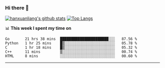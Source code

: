 ### Hi there 👋

<!--
**hanxuanliang/hanxuanliang** is a ✨ _special_ ✨ repository because its `README.md` (this file) appears on your GitHub profile.

Here are some ideas to get you started:

- 🔭 I’m currently working on ...
- 🌱 I’m currently learning ...
- 👯 I’m looking to collaborate on ...
- 🤔 I’m looking for help with ...
- 💬 Ask me about ...
- 📫 How to reach me: ...
- 😄 Pronouns: ...
- ⚡ Fun fact: ...
-->
[![hanxuanliang's github stats](https://github-readme-stats.vercel.app/api?username=hanxuanliang&count_private=true&show_icons=true)](https://github.com/anuraghazra/github-readme-stats)
[![Top Langs](https://github-readme-stats.vercel.app/api/top-langs/?username=hanxuanliang&layout=compact)](https://github.com/anuraghazra/github-readme-stats)

📊 **This week I spent my time on**
<!--START_SECTION:waka-->
```text
Go       21 hrs 38 mins  ██████████████████████░░░   87.56 % 
Python   1 hr 25 mins    █▒░░░░░░░░░░░░░░░░░░░░░░░   05.78 % 
C        1 hr 18 mins    █▒░░░░░░░░░░░░░░░░░░░░░░░   05.32 % 
C++      11 mins         ▒░░░░░░░░░░░░░░░░░░░░░░░░   00.74 % 
HTML     8 mins          ░░░░░░░░░░░░░░░░░░░░░░░░░   00.60 % 
```
<!--END_SECTION:waka-->

***